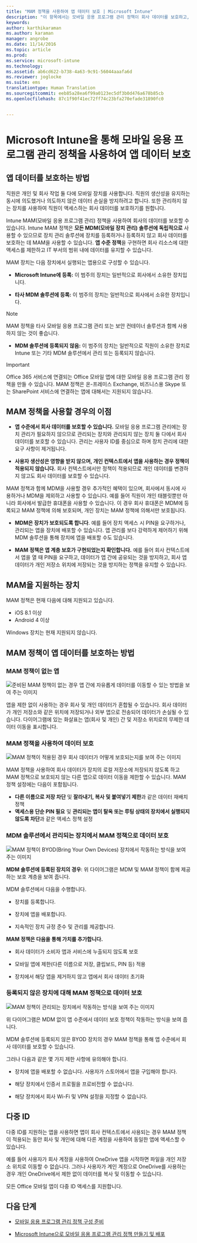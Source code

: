 ```yaml
---
title: "MAM 정책을 사용하여 앱 데이터 보호 | Microsoft Intune"
description: "이 항목에서는 모바일 응용 프로그램 관리 정책이 회사 데이터를 보호하고, 데이터 손실을 방지하고, 개인 및 회사 정보를 별도로 유지되도록 하는 방법을 설명합니다."
keywords: 
author: karthikaraman
ms.author: karaman
manager: angrobe
ms.date: 11/14/2016
ms.topic: article
ms.prod: 
ms.service: microsoft-intune
ms.technology: 
ms.assetid: ab6cd622-b738-4a63-9c91-56044aaafa6d
ms.reviewer: joglocke
ms.suite: ems
translationtype: Human Translation
ms.sourcegitcommit: eeb85a28ea6f99a0123ec5df3b0d476a678b85cb
ms.openlocfilehash: 87c1f90f41ec72ff74c23bfa270efade31890fc0


---
```


# <a name="protect-app-data-using-mobile-application-management-policies-with-microsoft-intune"></a>Microsoft Intune을 통해 모바일 응용 프로그램 관리 정책을 사용하여 앱 데이터 보호

## <a name="how-you-can-protect-app-data"></a>앱 데이터를 보호하는 방법
직원은 개인 및 회사 작업 둘 다에 모바일 장치를 사용합니다. 직원의 생산성을 유지하는 동시에 의도했거나 의도하지 않은 데이터 손실을 방지하려고 합니다.  또한 관리하지 않는 장치를 사용하여 직원이 액세스하는 회사 데이터를 보호하기를 원합니다.

Intune MAM(모바일 응용 프로그램 관리) 정책을 사용하여 회사의 데이터를 보호할 수 있습니다. Intune MAM 정책은 **모든 MDM(모바일 장치 관리) 솔루션에 독립적으로** 사용할 수 있으므로 장치 관리 솔루션에 장치를 등록하거나 등록하지 않고 회사 데이터를 보호하는 데 MAM을 사용할 수 있습니다. **앱 수준 정책**을 구현하면 회사 리소스에 대한 액세스를 제한하고 IT 부서의 범위 내에 데이터를 유지할 수 있습니다.

MAM 장치는 다음 장치에서 실행되는 앱용으로 구성할 수 있습니다.

-   **Microsoft Intune에 등록:** 이 범주의 장치는 일반적으로 회사에서 소유한 장치입니다.

-   **타사 MDM 솔루션에 등록:** 이 범주의 장치는 일반적으로 회사에서 소유한 장치입니다.

  > [!NOTE]
  > MAM 정책을 타사 모바일 응용 프로그램 관리 또는 보안 컨테이너 솔루션과 함께 사용하지 않는 것이 좋습니다.

-   **MDM 솔루션에 등록되지 않음:** 이 범주의 장치는 일반적으로 직원이 소유한 장치로 Intune 또는 기타 MDM 솔루션에서 관리 또는 등록되지 않습니다.

> [!IMPORTANT]
> Office 365 서비스에 연결되는 Office 모바일 앱에 대한 모바일 응용 프로그램 관리 정책을 만들 수 있습니다. MAM 정책은 온-프레미스 Exchange, 비즈니스용 Skype 또는 SharePoint 서비스에 연결하는 앱에 대해서는 지원되지 않습니다.

## <a name="benefits-of-using-mam-policies"></a>MAM 정책을 사용할 경우의 이점

-   **앱 수준에서 회사 데이터를 보호할 수 있습니다.** 모바일 응용 프로그램 관리에는 장치 관리가 필요하지 않으므로 관리되는 장치와 관리되지 않는 장치 둘 다에서 회사 데이터를 보호할 수 있습니다. 관리는 사용자 ID를 중심으로 하며 장치 관리에 대한 요구 사항이 제거됩니다.

-   **사용자 생산성은 영향을 받지 않으며, 개인 컨텍스트에서 앱을 사용하는 경우 정책이 적용되지 않습니다.** 회사 컨텍스트에서만 정책이 적용되므로 개인 데이터를 변경하지 않고도 회사 데이터를 보호할 수 있습니다.

MAM 정책과 함께 MDM을 사용할 경우 추가적인 혜택이 있으며, 회사에서 동시에 사용하거나 MDM을 제외하고 사용할 수 있습니다. 예를 들어 직원이 개인 태블릿뿐만 아니라 회사에서 발급한 휴대폰을 사용할 수 있습니다. 이 경우 회사 휴대폰은 MDM에 등록되고 MAM 정책에 의해 보호되며, 개인 장치는 MAM 정책에 의해서만 보호됩니다.

- **MDM은 장치가 보호되도록 합니다**. 예를 들어 장치 액세스 시 PIN을 요구하거나, 관리되는 앱을 장치에 배포할 수 있습니다. 앱 관리를 보다 강력하게 제어하기 위해 MDM 솔루션을 통해 장치에 앱을 배포할 수도 있습니다.

- **MAM 정책은 앱 계층 보호가 구현되었는지 확인합니다.** 예를 들어 회사 컨텍스트에서 앱을 열 때 PIN을 요구하고, 데이터가 앱 간에 공유되는 것을 방지하고, 회사 앱 데이터가 개인 저장소 위치에 저장되는 것을 방지하는 정책을 유지할 수 있습니다.

## <a name="devices-that-support-mam"></a>MAM을 지원하는 장치
MAM 정책은 현재 다음에 대해 지원되고 있습니다.
-   iOS 8.1 이상
-   Android 4 이상

Windows 장치는 현재 지원되지 않습니다.
##  <a name="how-mam-policies-protect-app-data"></a>MAM 정책이 앱 데이터를 보호하는 방법

###  <a name="apps-without-mam-policies"></a>MAM 정책이 없는 앱

![준비된 MAM 정책이 없는 경우 앱 간에 자유롭게 데이터를 이동할 수 있는 방법을 보여 주는 이미지](../media/Apps_without_MAM_policies.png)

앱을 제한 없이 사용하는 경우 회사 및 개인 데이터가 혼합될 수 있습니다. 회사 데이터가 개인 저장소와 같은 위치에 저장되거나 외부 앱으로 전송되어 데이터가 손실될 수 있습니다. 다이어그램에 있는 화살표는 앱(회사 및 개인) 간 및 저장소 위치로의 무제한 데이터 이동을 표시합니다.

### <a name="data-protection-with-mam-policies"></a>MAM 정책을 사용하여 데이터 보호

![MAM 정책이 적용된 경우 회사 데이터가 어떻게 보호되는지를 보여 주는 이미지](../media/Apps_with_mobile_app_policies.png)

MAM 정책을 사용하여 회사 데이터가 장치의 로컬 저장소에 저장되지 않도록 하고 MAM 정책으로 보호되지 않는 다른 앱으로 데이터 이동을 제한할 수 있습니다. MAM 정책 설정에는 다음이 포함됩니다.
- **다른 이름으로 저장 차단** 및 **잘라내기, 복사 및 붙여넣기 제한**과 같은 데이터 재배치 정책
- **액세스용 단순 PIN 필요** 및 **관리되는 앱이 탈옥 또는 루팅 상태의 장치에서 실행되지 않도록 차단**과 같은 액세스 정책 설정

### <a name="data-protection-with-mam-policies-on-devices-that-are-managed-by-a-mdm-solution"></a>MDM 솔루션에서 관리되는 장치에서 MAM 정책으로 데이터 보호

![MAM 정책이 BYOD(Bring Your Own Devices) 장치에서 작동하는 방식을 보여 주는 이미지](../media/MAM_BYOD_November.png)

**MDM 솔루션에 등록된 장치의 경우**: 위 다이어그램은 MDM 및 MAM 정책이 함께 제공하는 보호 계층을 보여 줍니다.

MDM 솔루션에서 다음을 수행합니다.

-   장치를 등록합니다.

-   장치에 앱을 배포합니다.

-   지속적인 장치 규정 준수 및 관리를 제공합니다.

**MAM 정책은 다음을 통해 가치를 추가합니다.**

-   회사 데이터가 소비자 앱과 서비스에 누출되지 않도록 보호

-   모바일 앱에 제한(다른 이름으로 저장, 클립보드, PIN 등) 적용

-   장치에서 해당 앱을 제거하지 않고 앱에서 회사 데이터 초기화


### <a name="data-protection-with-mam-policies-for-devices-without-enrollment"></a>등록되지 않은 장치에 대해 MAM 정책으로 데이터 보호

![MAM 정책이 관리되는 장치에서 작동하는 방식을 보여 주는 이미지](../media/MAM_ManagedDevices_November.png)

위 다이어그램은 MDM 없이 앱 수준에서 데이터 보호 정책이 작동하는 방식을 보여 줍니다.

MDM 솔루션에 등록되지 않은 BYOD 장치의 경우 MAM 정책을 통해 앱 수준에서 회사 데이터를 보호할 수 있습니다.

그러나 다음과 같은 몇 가지 제한 사항에 유의해야 합니다.

-   장치에 앱을 배포할 수 없습니다. 사용자가 스토어에서 앱을 구입해야 합니다.

-   해당 장치에서 인증서 프로필을 프로비전할 수 없습니다.

-   해당 장치에서 회사 Wi-Fi 및 VPN 설정을 지정할 수 없습니다.


## <a name="multi-identity"></a>다중 ID

다중 ID를 지원하는 앱을 사용하면 앱이 회사 컨텍스트에서 사용되는 경우 MAM 정책이 적용되는 동안 회사 및 개인에 대해 다른 계정을 사용하여 동일한 앱에 액세스할 수 있습니다.  

예를 들어 사용자가 회사 계정을 사용하여 OneDrive 앱을 시작하면 파일을 개인 저장소 위치로 이동할 수 없습니다. 그러나 사용자가 계인 계정으로 OneDrive를 사용하는 경우 개인 OneDrive에서 제한 없이 데이터를 복사 및 이동할 수 있습니다.  

모든 Office 모바일 앱이 다중 ID 액세스를 지원합니다.

##  <a name="next-steps"></a>다음 단계
- [모바일 응용 프로그램 관리 정책 구성 준비](get-ready-to-configure-mobile-app-management-policies-with-microsoft-intune.md)

- [Microsoft Intune으로 모바일 응용 프로그램 관리 정책 만들기 및 배포](create-and-deploy-mobile-app-management-policies-with-microsoft-intune.md)



<!--HONumber=Nov16_HO5-->



